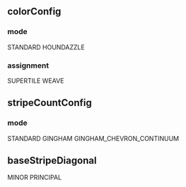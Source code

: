 ## colorConfig

### mode

STANDARD
HOUNDAZZLE

### assignment

SUPERTILE
WEAVE

## stripeCountConfig

### mode

STANDARD
GINGHAM
GINGHAM_CHEVRON_CONTINUUM

## baseStripeDiagonal

MINOR
PRINCIPAL